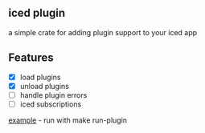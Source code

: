 ## iced plugin

a simple crate for adding plugin support to your iced app

## Features
- [x] load plugins
- [x] unload plugins
- [ ] handle plugin errors
- [ ] iced subscriptions

[example](examples/plugin/plugin_example) - run with make run-plugin

